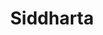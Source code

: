 ---
title: "Siddharta"
description: "Nice serendipity. Awalnya buku ini saya comot, karena mengira akan membaca cerita tentang perjalanan Buddha, tapi saya kecele abis. Alih-alih Buddha, buku ini bercerita tentang orang lain yang bernama Siddharta – lahir beberapa tahun setelah Buddha, dari masa remaja hingga dia mati. Di ujung buku, Siddharta akhirnya mokhsa sebagai tukang perahu, setelah mengalami pahit dan salah, dan jaya, sebagai manusia biasa – bukan brahmana yang adalah awal takdir Siddharta. Dialog jadi kekuatan buku ini, dan saya senang telah salah membeli."
cover: "images/reading/siddharta.jpeg"
publishDate: 2022-05-15
authors: "Hermann Hesse"
---